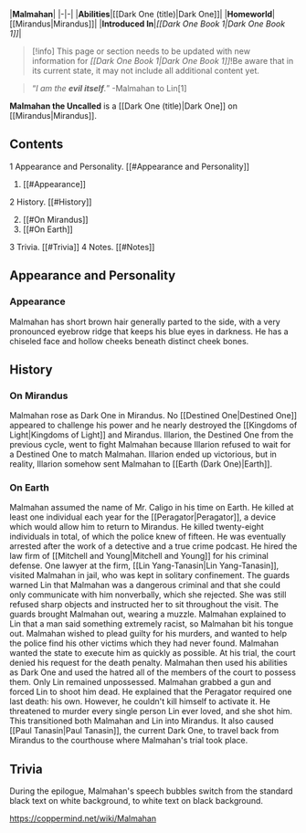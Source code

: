 |**Malmahan**|
|-|-|
|**Abilities**|[[Dark One (title)\|Dark One]]|
|**Homeworld**|[[Mirandus\|Mirandus]]|
|**Introduced In**|*[[Dark One Book 1\|Dark One Book 1]]*|

> [!info] This page or section needs to be updated with new information for *[[Dark One Book 1\|Dark One Book 1]]*!Be aware that in its current state, it may not include all additional content yet.

>“*I am the **evil itself**.*”
\-Malmahan to Lin[1]


**Malmahan the Uncalled** is a [[Dark One (title)\|Dark One]] on [[Mirandus\|Mirandus]].

## Contents

1 Appearance and Personality. [[#Appearance and Personality]] 

1. [[#Appearance]] 


2 History. [[#History]] 

2. [[#On Mirandus]] 
2. [[#On Earth]] 


3 Trivia. [[#Trivia]] 
4 Notes. [[#Notes]] 


## Appearance and Personality
### Appearance
Malmahan has short brown hair generally parted to the side, with a very pronounced eyebrow ridge that keeps his blue eyes in darkness. He has a chiseled face and hollow cheeks beneath distinct cheek bones.

## History
### On Mirandus
Malmahan rose as Dark One in Mirandus. No [[Destined One\|Destined One]] appeared to challenge his power and he nearly destroyed the [[Kingdoms of Light\|Kingdoms of Light]] and Mirandus. Illarion, the Destined One from the previous cycle, went to fight Malmahan because Illarion refused to wait for a Destined One to match Malmahan. Illarion ended up victorious, but in reality, Illarion somehow sent Malmahan to [[Earth (Dark One)\|Earth]].

### On Earth
Malmahan assumed the name of Mr. Caligo in his time on Earth. He killed at least one individual each year for the [[Peragator\|Peragator]], a device which would allow him to return to Mirandus. He killed twenty-eight individuals in total, of which the police knew of fifteen. He was eventually arrested after the work of a detective and a true crime podcast. He hired the law firm of [[Mitchell and Young\|Mitchell and Young]] for his criminal defense. One lawyer at the firm, [[Lin Yang-Tanasin\|Lin Yang-Tanasin]], visited Malmahan in jail, who was kept in solitary confinement. The guards warned Lin that Malmahan was a dangerous criminal and that she could only communicate with him nonverbally, which she rejected. She was still refused sharp objects and instructed her to sit throughout the visit. The guards brought Malmahan out, wearing a muzzle. Malmahan explained to Lin that a man said something extremely racist, so Malmahan bit his tongue out. Malmahan wished to plead guilty for his murders, and wanted to help the police find his other victims which they had never found. Malmahan wanted the state to execute him as quickly as possible.
At his trial, the court denied his request for the death penalty. Malmahan then used his abilities as Dark One and used the hatred all of the members of the court to possess them. Only Lin remained unpossessed. Malmahan grabbed a gun and forced Lin to shoot him dead. He explained that the Peragator required one last death: his own. However, he couldn't kill himself to activate it. He threatened to murder every single person Lin ever loved, and she shot him. This transitioned both Malmahan and Lin into Mirandus. It also caused [[Paul Tanasin\|Paul Tanasin]], the current Dark One, to travel back from Mirandus to the courthouse where Malmahan's trial took place.

## Trivia
During the epilogue, Malmahan's speech bubbles switch from the standard black text on white background, to white text on black background.


https://coppermind.net/wiki/Malmahan